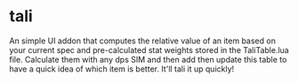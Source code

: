 # tali

An simple UI addon that computes the relative value of an item based on your current spec and pre-calculated stat weights stored in the TaliTable.lua file. Calculate them with any dps SIM and then add then update this table to have a quick idea of which item is better. It'll tali it up quickly!
